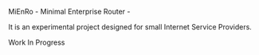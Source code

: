 MiEnRo - Minimal Enterprise Router -

It is an experimental project designed for small Internet Service Providers.

Work In Progress
